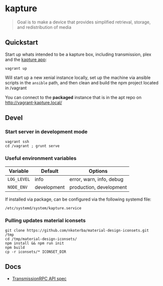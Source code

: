 kapture
=======

> Goal is to make a device that provides simplified retrieval, storage, and redistribution of media

Quickstart
----------

Start up whats intended to be a kapture box, including transmission, plex and the [kapture app](http://vagrant-kapture.local):

```
vagrant up
```

Will start up a new xenial instance locally, set up the machine via ansible scripts in the ```ansible``` path, and then clean and build the npm project located in /vagrant

You can connect to the **packaged** instance that is in the apt repo on http://vagrant-kapture.local/

Devel
-----

### Start server in development mode

```
vagrant ssh
cd /vagrant ; grunt serve
```

### Useful environment variables

| Variable        | Default      | Options |
| --------------- | ------------ | ------- |
| ```LOG_LEVEL``` | info         | error, warn, info, debug |
| ```NODE_ENV```  | development  | production, development |

If installed via package, can be configured via the following systemd file:

    /etc/systemd/system/kapture.service


### Pulling updates material iconsets

```
git clone https://github.com/nkoterba/material-design-iconsets.git /tmp
cd /tmp/material-design-iconsets/
npm install && npm run init
npm build
cp -r iconsets/* ICONSET_DIR
```

Docs
----

- [TransmissionRPC API spec](https://trac.transmissionbt.com/browser/trunk/extras/rpc-spec.txt)
